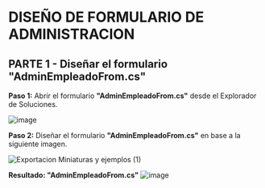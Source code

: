 # DISEÑO DE FORMULARIO DE ADMINISTRACION 

## PARTE 1 - Diseñar el formulario **"AdminEmpleadoFrom.cs"**
**Paso 1:** Abrir el formulario **"AdminEmpleadoFrom.cs"** desde el Explorador de Soluciones.

![image](https://github.com/user-attachments/assets/4ddd6bd2-c139-4054-ba62-cfda5652089b)

**Paso 2:** Diseñar el formulario **"AdminEmpleadoFrom.cs"** en base a la siguiente imagen.

![Exportacion Miniaturas y ejemplos (1)](https://github.com/user-attachments/assets/7c5c66f9-aaa8-45ba-9f8c-fe5fe9137303)

**Resultado: "AdminEmpleadoFrom.cs"**
![image](https://github.com/user-attachments/assets/1184cf67-7df5-4856-90e7-059b4330d9c2)
